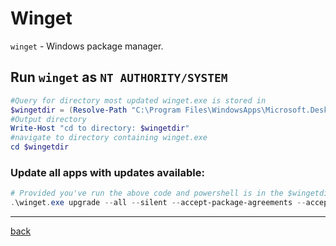 # Winget

`winget` - Windows package manager. 

## Run `winget` as `NT AUTHORITY/SYSTEM`

```ps1
#Query for directory most updated winget.exe is stored in
$wingetdir = (Resolve-Path "C:\Program Files\WindowsApps\Microsoft.DesktopAppInstaller_*_x64__8wekyb3d8bbwe" | Sort-Object -Property Path | Select-Object -Last 1)
#Output directory
Write-Host "cd to directory: $wingetdir"
#navigate to directory containing winget.exe
cd $wingetdir
```

### Update all apps with updates available: 

```ps1
# Provided you've run the above code and powershell is in the $wingetdir directory. 
.\winget.exe upgrade --all --silent --accept-package-agreements --accept-source-agreements
```

---
[back](./README.md)

